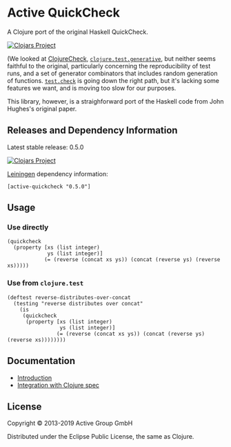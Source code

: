 # Active QuickCheck

A Clojure port of the original Haskell QuickCheck.

[![Clojars Project](https://img.shields.io/clojars/v/de.active-group/active-quickcheck.svg)](https://clojars.org/de.active-group/active-quickcheck)

(We looked at
[ClojureCheck](https://bitbucket.org/kotarak/clojurecheck),
[`clojure.test.generative`](https://github.com/clojure/test.generative),
but neither seems faithful to the original, particularly concerning
the reproducibility of test runs, and a set of generator combinators
that includes random generation of functions.
[`test.check`](https://github.com/clojure/test.check) is going down
the right path, but it's lacking some features we want, and is moving
too slow for our purposes.

This library, however, is a straighforward port of the Haskell code
from John Hughes's original paper.

## Releases and Dependency Information

Latest stable release: 0.5.0

[![Clojars Project](https://img.shields.io/clojars/v/active-quickcheck.svg)](https://clojars.org/active-quickcheck)

[Leiningen](https://github.com/technomancy/leiningen) dependency information:

    [active-quickcheck "0.5.0"]

## Usage


### Use directly

	(quickcheck
	  (property [xs (list integer)
				 ys (list integer)]
				(= (reverse (concat xs ys)) (concat (reverse ys) (reverse xs)))))


### Use from `clojure.test`

	(deftest reverse-distributes-over-concat
	  (testing "reverse distributes over concat"
		(is
		 (quickcheck
		  (property [xs (list integer)
					 ys (list integer)]
					(= (reverse (concat xs ys)) (concat (reverse ys) (reverse xs))))))))

## Documentation

- [Introduction](https://github.com/active-group/active-quickcheck/blob/master/doc/intro.md)
- [Integration with Clojure spec](https://github.com/active-group/active-quickcheck/blob/master/doc/spec.md)

## License

Copyright © 2013-2019 Active Group GmbH

Distributed under the Eclipse Public License, the same as Clojure.
